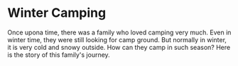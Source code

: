 # Winter Camping

Once upona time, there was a family who loved camping very much. Even in winter time, they were still looking for camp ground. But normally in winter, it is very cold and snowy outside. How can they camp in such season? Here is the story of this family's journey.
